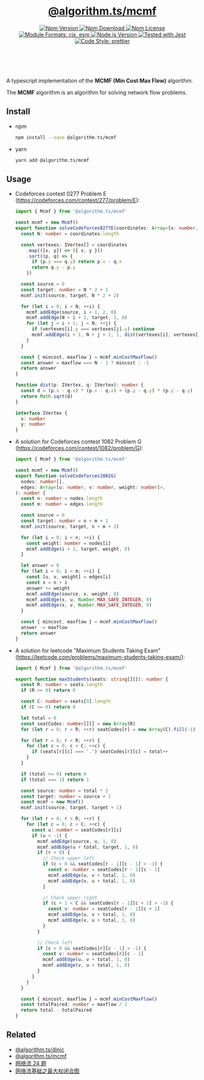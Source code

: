 <header>
  <h1 align="center">
    <a href="https://github.com/guanghechen/algorithm.ts/tree/@algorithm.ts/mcmf@4.0.4/packages/mcmf#readme">@algorithm.ts/mcmf</a>
  </h1>
  <div align="center">
    <a href="https://www.npmjs.com/package/@algorithm.ts/mcmf">
      <img
        alt="Npm Version"
        src="https://img.shields.io/npm/v/@algorithm.ts/mcmf.svg"
      />
    </a>
    <a href="https://www.npmjs.com/package/@algorithm.ts/mcmf">
      <img
        alt="Npm Download"
        src="https://img.shields.io/npm/dm/@algorithm.ts/mcmf.svg"
      />
    </a>
    <a href="https://www.npmjs.com/package/@algorithm.ts/mcmf">
      <img
        alt="Npm License"
        src="https://img.shields.io/npm/l/@algorithm.ts/mcmf.svg"
      />
    </a>
    <a href="#install">
      <img
        alt="Module Formats: cjs, esm"
        src="https://img.shields.io/badge/module_formats-cjs%2C%20esm-green.svg"
      />
    </a>
    <a href="https://github.com/nodejs/node">
      <img
        alt="Node.js Version"
        src="https://img.shields.io/node/v/@algorithm.ts/mcmf"
      />
    </a>
    <a href="https://github.com/facebook/jest">
      <img
        alt="Tested with Jest"
        src="https://img.shields.io/badge/tested_with-jest-9c465e.svg"
      />
    </a>
    <a href="https://github.com/prettier/prettier">
      <img
        alt="Code Style: prettier"
        src="https://img.shields.io/badge/code_style-prettier-ff69b4.svg?style=flat-square"
      />
    </a>
  </div>
</header>
<br/>

A typescript implementation of the **MCMF (Min Cost Max Flow)** algorithm.

The **MCMF** algorithm is an algorithm for solving network flow problems.

## Install

- npm

  ```bash
  npm install --save @algorithm.ts/mcmf
  ```

- yarn

  ```bash
  yarn add @algorithm.ts/mcmf
  ```

## Usage

- Codeforces contest 0277 Problem E (https://codeforces.com/contest/277/problem/E):

  ```typescript
  import { Mcmf } from '@algorithm.ts/mcmf'

  const mcmf = new Mcmf()
  export function solveCodeforces0277E(coordinates: Array<[x: number, y: number]>): number {
    const N: number = coordinates.length

    const vertexes: IVertex[] = coordinates
      .map(([x, y]) => ({ x, y }))
      .sort((p, q) => {
        if (p.y === q.y) return p.x - q.x
        return q.y - p.y
      })

    const source = 0
    const target: number = N * 2 + 1
    mcmf.init(source, target, N * 2 + 2)

    for (let i = 0; i < N; ++i) {
      mcmf.addEdge(source, i + 1, 2, 0)
      mcmf.addEdge(N + i + 1, target, 1, 0)
      for (let j = i + 1; j < N; ++j) {
        if (vertexes[i].y === vertexes[j].y) continue
        mcmf.addEdge(i + 1, N + j + 1, 1, dist(vertexes[i], vertexes[j]))
      }
    }

    const { mincost, maxflow } = mcmf.minCostMaxFlow()
    const answer = maxflow === N - 1 ? mincost : -1
    return answer
  }

  function dist(p: IVertex, q: IVertex): number {
    const d = (p.x - q.x) * (p.x - q.x) + (p.y - q.y) * (p.y - q.y)
    return Math.sqrt(d)
  }

  interface IVertex {
    x: number
    y: number
  }
  ```

- A solution for Codeforces contest 1082 Problem G (https://codeforces.com/contest/1082/problem/G):

  ```typescript
  import { Mcmf } from '@algorithm.ts/mcmf'

  const mcmf = new Mcmf()
  export function solveCodeforces1082G(
    nodes: number[],
    edges: Array<[u: number, v: number, weight: number]>,
  ): number {
    const n: number = nodes.length
    const m: number = edges.length

    const source = 0
    const target: number = n + m + 1
    mcmf.init(source, target, n + m + 2)

    for (let i = 0; i < n; ++i) {
      const weight: number = nodes[i]
      mcmf.addEdge(i + 1, target, weight, 0)
    }

    let answer = 0
    for (let i = 0; i < m; ++i) {
      const [u, v, weight] = edges[i]
      const x = n + i
      answer += weight
      mcmf.addEdge(source, x, weight, 0)
      mcmf.addEdge(x, u, Number.MAX_SAFE_INTEGER, 0)
      mcmf.addEdge(x, v, Number.MAX_SAFE_INTEGER, 0)
    }

    const { mincost, maxflow } = mcmf.minCostMaxFlow()
    answer -= maxflow
    return answer
  }
  ```

- A solution for leetcode "Maximum Students Taking Exam"
  (https://leetcode.com/problems/maximum-students-taking-exam/):

  ```typescript
  import { Mcmf } from '@algorithm.ts/mcmf'

  export function maxStudents(seats: string[][]): number {
    const R: number = seats.length
    if (R <= 0) return 0

    const C: number = seats[0].length
    if (C <= 0) return 0

    let total = 0
    const seatCodes: number[][] = new Array(R)
    for (let r = 0; r < R; ++r) seatCodes[r] = new Array(C).fill(-1)

    for (let r = 0; r < R; ++r) {
      for (let c = 0; c < C; ++c) {
        if (seats[r][c] === '.') seatCodes[r][c] = total++
      }
    }

    if (total <= 0) return 0
    if (total === 1) return 1

    const source: number = total * 2
    const target: number = source + 1
    const mcmf = new Mcmf()
    mcmf.init(source, target, target + 1)

    for (let r = 0; r < R; ++r) {
      for (let c = 0; c < C; ++c) {
        const u: number = seatCodes[r][c]
        if (u > -1) {
          mcmf.addEdge(source, u, 1, 0)
          mcmf.addEdge(u + total, target, 1, 0)
          if (r > 0) {
            // Check upper left
            if (c > 0 && seatCodes[r - 1][c - 1] > -1) {
              const v: number = seatCodes[r - 1][c - 1]
              mcmf.addEdge(u, v + total, 1, 0)
              mcmf.addEdge(v, u + total, 1, 0)
            }

            // Check upper right
            if (c + 1 < C && seatCodes[r - 1][c + 1] > -1) {
              const v: number = seatCodes[r - 1][c + 1]
              mcmf.addEdge(u, v + total, 1, 0)
              mcmf.addEdge(v, u + total, 1, 0)
            }
          }

          // Check left
          if (c > 0 && seatCodes[r][c - 1] > -1) {
            const v: number = seatCodes[r][c - 1]
            mcmf.addEdge(u, v + total, 1, 0)
            mcmf.addEdge(v, u + total, 1, 0)
          }
        }
      }
    }

    const { mincost, maxflow } = mcmf.minCostMaxFlow()
    const totalPaired: number = maxflow / 2
    return total - totalPaired
  }
  ```

## Related

- [@algorithm.ts/dinic](https://github.com/guanghechen/algorithm.ts/tree/@algorithm.ts/dinic@4.0.4/packages/dinic)
- [@algorithm.ts/mcmf](https://github.com/guanghechen/algorithm.ts/tree/@algorithm.ts/mcmf@4.0.4/packages/mcmf)
- [网络流 24 题](https://me.guanghechen.com/post/algorithm/graph/network-flow/24-problems/)
- [网络流基础之最大权闭合图](https://me.guanghechen.com/post/algorithm/graph/network-flow/%E6%9C%80%E5%A4%A7%E6%9D%83%E9%97%AD%E5%90%88%E5%9B%BE/)

[homepage]:
  https://github.com/guanghechen/algorithm.ts/tree/@algorithm.ts/mcmf@4.0.4/packages/mcmf#readme
